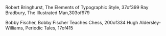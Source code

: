 Robert Bringhurst, The Elements of Typographic Style, 37of399 
Ray Bradbury, The Illustrated Man,303of979 
 
Bobby Fischer, Bobby Fischer Teaches Chess, 200of334
Hugh Aldersley-Williams, Periodic Tales, 17of415
